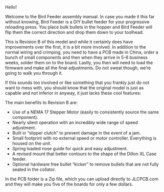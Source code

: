 Hello!

Welcome to the Bird Feeder assembly manual. In case you made it this far without knowing, Bird Feeder is a DIY bullet feeder for your progressive reloading press. You place bulk bullets in the hopper and Bird Feeder will flip them the correct direction and drop them down to your toolhead.

This is Revision B of this model and while it certainly does have improvements over the first, it is a bit more involved. In addition to the normal wiring and crimping, you need to have a PCB made in China, order a bunch of small components and then when they arrive in 5-6 business weeks, solder them on to the board. Lastly, you then will need to load the firmware and make all the final adjustments. Do not sweat though, we’re going to walk you through it.

If this sounds too involved or like something that you frankly just do not want to mess with, you should know that the original model is just as capable and not inferior in anyway, it just lacks these cool features:

The main benefits to Revision B are:
-	Use of a NEMA 17 Stepper Motor (easily to consistently source the same component).
-	Nearly silent operation with an incredibly wide range of speed adjustment.
-	Built in “slipper clutch” to prevent damage in the event of a jam.
-	Small footprint with no external speed or motor controller. Everything is housed on the unit.
-	Spring loaded nose guide for quick and easy adjustment.
-	A revised mount that better contours to the shape of the Dillon XL Case feeder.
-	Optional hardware free bullet “kicker” to remove bullets that are not fully seated in the collator.

In the PCB folder is a Zip file, which you can upload directly to JLCPCB.com and they will make you five of the boards for only a few dollars.
